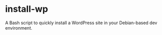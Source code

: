 # install-wp

A Bash script to quickly install a WordPress site in your Debian-based dev environment.
